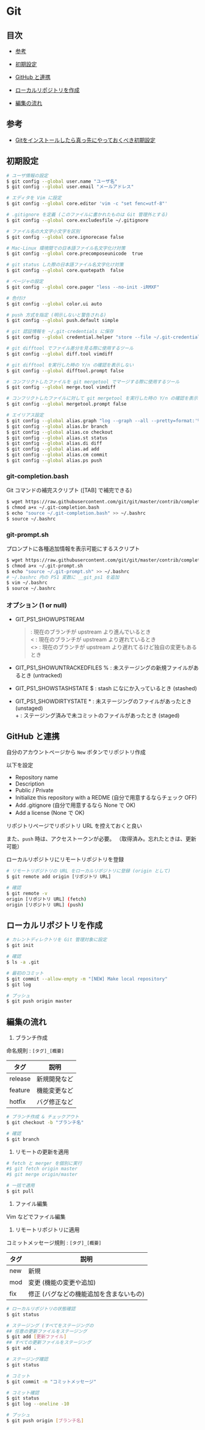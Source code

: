 # Git


## 目次

- [参考](#references)

- [初期設定](#initSetting)

- [GitHub と連携](#alignmentGitHub)

- [ローカルリポジトリを作成](#makeLocalRepo)

- [編集の流れ](#edittingFlow)


## <a id="references"></a> 参考

- [Gitをインストールしたら真っ先にやっておくべき初期設定](https://qiita.com/wnoguchi/items/f7358a227dfe2640cce3)


## <a id="initSetting"></a> 初期設定

```sh
# ユーザ情報の設定
$ git config --global user.name "ユーザ名"
$ git config --global user.email "メールアドレス"

# エディタを Vim に設定
$ git config --global core.editor 'vim -c "set fenc=utf-8"'

# .gitignore を定義 (このファイルに書かれたものは Git 管理外とする)
$ git config --global core.excludesfile ~/.gitignore

# ファイル名の大文字小文字を区別
$ git config --global core.ignorecase false

# Mac-Linux 環境間での日本語ファイル名文字化け対策
$ git config --global core.precomposeunicode  true

# git status した際の日本語ファイル名文字化け対策
$ git config --global core.quotepath  false

# ページャの設定
$ git config --global core.pager "less --no-init -iRMXF"

# 色付け
$ git config --global color.ui auto

# push 方式を指定 (明示しないと警告される)
$ git config --global push.default simple

# git 認証情報を ~/.git-credentials に保存
$ git config --global credential.helper "store --file ~/.git-credentials"

# git difftool でファイル差分を見る際に使用するツール
$ git config --global diff.tool vimdiff

# git difftool を実行した時の Y/n の確認を表示しない
$ git config --global difftool.prompt false

# コンフリクトしたファイルを git mergetool でマージする際に使用するツール
$ git config --global merge.tool vimdiff

# コンフリクトしたファイルに対して git mergetool を実行した時の Y/n の確認を表示しない
$ git config --global mergetool.prompt false

# エイリアス設定
$ git config --global alias.graph "log --graph --all --pretty=format:'%Cred%h%Creset -%C(yellow)%d%Creset %s %Cgreen(%cr) %C(bold blue)<%an>%Creset' --abbrev-commit --date=relative"
$ git config --global alias.br branch
$ git config --global alias.co checkout
$ git config --global alias.st status
$ git config --global alias.di diff
$ git config --global alias.ad add
$ git config --global alias.cm commit
$ git config --global alias.ps push
```

### git-completion.bash

Git コマンドの補完スクリプト ([TAB] で補完できる)

```sh
$ wget https://raw.githubusercontent.com/git/git/master/contrib/completion/git-completion.bash -O ~/.git-completion.bash
$ chmod a+x ~/.git-completion.bash
$ echo "source ~/.git-completion.bash" >> ~/.bashrc
$ source ~/.bashrc
```

### git-prompt.sh

プロンプトに各種追加情報を表示可能にするスクリプト

```sh
$ wget https://raw.githubusercontent.com/git/git/master/contrib/completion/git-prompt.sh -O ~/.git-prompt.sh
$ chmod a+x ~/.git-prompt.sh
$ echo "source ~/.git-prompt.sh" >> ~/.bashrc
# ~/.bashrc 内の PS1 変数に __git_ps1 を追加
$ vim ~/.bashrc
$ source ~/.bashrc
```

### オプション (1 or null)

- GIT_PS1_SHOWUPSTREAM
  > : 現在のブランチが upstream より進んでいるとき  
  < : 現在のブランチが upstream より遅れているとき  
  <> : 現在のブランチが upstream より遅れてるけど独自の変更もあるとき

- GIT_PS1_SHOWUNTRACKEDFILES
  % : 未ステージングの新規ファイルがあるとき (untracked)

- GIT_PS1_SHOWSTASHSTATE
  $ : stash になにか入っているとき (stashed)

- GIT_PS1_SHOWDIRTYSTATE
  \* : 未ステージングのファイルがあったとき (unstaged)  
  \+ : ステージング済みで未コミットのファイルがあったとき (staged)


## <a id="alignmentGitHub"></a> GitHub と連携

自分のアカウントページから `New` ボタンでリポジトリ作成

以下を設定

- Repository name
- Description
- Public / Private
- Initialize this repository with a REDME (自分で用意するならチェック OFF)
- Add .gitignore (自分で用意するなら None で OK)
- Add a license (None で OK)

リポジトリページでリポジトリ URL を控えておくと良い

また、`push` 時は、アクセストークンが必要。
（取得済み。忘れたときは、更新可能）

ローカルリポジトリにリモートリポジトリを登録

```sh
# リモートリポジトリの URL をローカルリポジトリに登録 (origin として)
$ git remote add origin [リポジトリ URL]

# 確認
$ git remote -v
origin [リポジトリ URL] (fetch)
origin [リポジトリ URL] (push)
```


## <a id="makeLocalRepo"></a> ローカルリポジトリを作成

```sh
# カレントディレクトリを Git 管理対象に設定
$ git init

# 確認
$ ls -a .git

# 最初のコミット
$ git commit --allow-empty -m "[NEW] Make local repository"
$ git log

# プッシュ
$ git push origin master
```


## <a id="edittingFlow"></a> 編集の流れ

1. ブランチ作成

  命名規則 : `[タグ]_[概要]`

  タグ | 説明
  ---|---
  release | 新規開発など
  feature | 機能変更など
  hotfix | バグ修正など

  ```sh
  # ブランチ作成 & チェックアウト
  $ git checkout -b "ブランチ名"

  # 確認
  $ git branch
  ```

1. リモートの更新を適用

  ```sh
  # fetch と merger を個別に実行
  #$ git fetch origin master
  #$ git merge origin/master

  # 一括で適用
  $ git pull
  ```

1. ファイル編集

  Vim などでファイル編集

1. リモートリポジトリに適用

  コミットメッセージ規則 : `[タグ]_[概要]`

  タグ | 説明
  ---|---
  new | 新規
  mod | 変更 (機能の変更や追加)
  fix | 修正 (バグなどの機能追加を含まないもの)

  ```sh
  # ローカルリポジトリの状態確認
  $ git status

  # ステージング (すべてをステージングの
  ## 任意の更新ファイルをステージング
  $ git add [更新ファイル]
  ## すべての更新ファイルをステージング
  $ git add .

  # ステージング確認
  $ git status

  # コミット
  $ git commit -m "コミットメッセージ"

  # コミット確認
  $ git status
  $ git log --oneline -10

  # プッシュ
  $ git push origin [ブランチ名]
  ```

